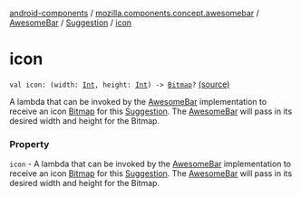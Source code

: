 [android-components](../../../index.md) / [mozilla.components.concept.awesomebar](../../index.md) / [AwesomeBar](../index.md) / [Suggestion](index.md) / [icon](./icon.md)

# icon

`val icon: (width: `[`Int`](https://kotlinlang.org/api/latest/jvm/stdlib/kotlin/-int/index.html)`, height: `[`Int`](https://kotlinlang.org/api/latest/jvm/stdlib/kotlin/-int/index.html)`) -> `[`Bitmap`](https://developer.android.com/reference/android/graphics/Bitmap.html)`?` [(source)](https://github.com/mozilla-mobile/android-components/blob/master/components/concept/awesomebar/src/main/java/mozilla/components/concept/awesomebar/AwesomeBar.kt#L78)

A lambda that can be invoked by the [AwesomeBar](../index.md) implementation to receive an icon [Bitmap](https://developer.android.com/reference/android/graphics/Bitmap.html) for
this [Suggestion](index.md). The [AwesomeBar](../index.md) will pass in its desired width and height for the Bitmap.

### Property

`icon` - A lambda that can be invoked by the [AwesomeBar](../index.md) implementation to receive an icon [Bitmap](https://developer.android.com/reference/android/graphics/Bitmap.html) for
this [Suggestion](index.md). The [AwesomeBar](../index.md) will pass in its desired width and height for the Bitmap.